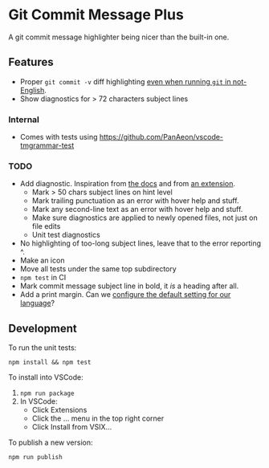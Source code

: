 # Git Commit Message Plus

A git commit message highlighter being nicer than the built-in one.

## Features

- Proper `git commit -v` diff highlighting [even when running `git` in
  not-English](https://github.com/textmate/git.tmbundle/issues/60).
- Show diagnostics for > 72 characters subject lines

<!-- FIXME: Add an animated demo here! -->

### Internal

- Comes with tests using <https://github.com/PanAeon/vscode-tmgrammar-test>

### TODO

- Add diagnostic. Inspiration from [the docs][diagnostics-docs] and from [an
  extension][sample-extension].
  - Mark > 50 chars subject lines on hint level
  - Mark trailing punctuation as an error with hover help and stuff.
  - Mark any second-line text as an error with hover help and stuff.
  - Make sure diagnostics are applied to newly opened files, not just on file
    edits
  - Unit test diagnostics
- No highlighting of too-long subject lines, leave that to the error
  reporting ^.
- Make an icon
- Move all tests under the same top subdirectory
- `npm test` in CI
- Mark commit message subject line in bold, it _is_ a heading after all.
- Add a print margin. Can we [configure the default setting for our
  language](https://stackoverflow.com/questions/42607666/how-to-add-a-right-margin-to-the-visual-studio-code-editor)?

## Development

To run the unit tests:

```
npm install && npm test
```

To install into VSCode:

1. `npm run package`
1. In VSCode:
   - Click Extensions
   - Click the ... menu in the top right corner
   - Click Install from VSIX...

To publish a new version:

```
npm run publish
```

[diagnostics-docs]: https://code.visualstudio.com/api/language-extensions/programmatic-language-features#provide-diagnostics
[sample-extension]: https://github.com/gbuktenica/Unicode-Substitutions
